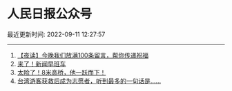 # 人民日报公众号

最近更新时间: 2022-09-11 12:27:57

--- 
1. [【夜读】今晚我们放满100条留言，帮你传递祝福](https://mp.weixin.qq.com/s/Z76wO8TDQz22KA1YlXtFoA) 
2. [来了！新闻早班车](https://mp.weixin.qq.com/s/ralcyDCaRN5z3tFIx7o8fA) 
3. [太险了！8米高桥，他一跃而下！](https://mp.weixin.qq.com/s/aZcA-lpaaJLo3NeBO3niZA) 
4. [台湾游客获救后成为志愿者，听到最多的一句话是……](https://mp.weixin.qq.com/s/f6UWfqrgGy91sNE7h8NCQQ) 
